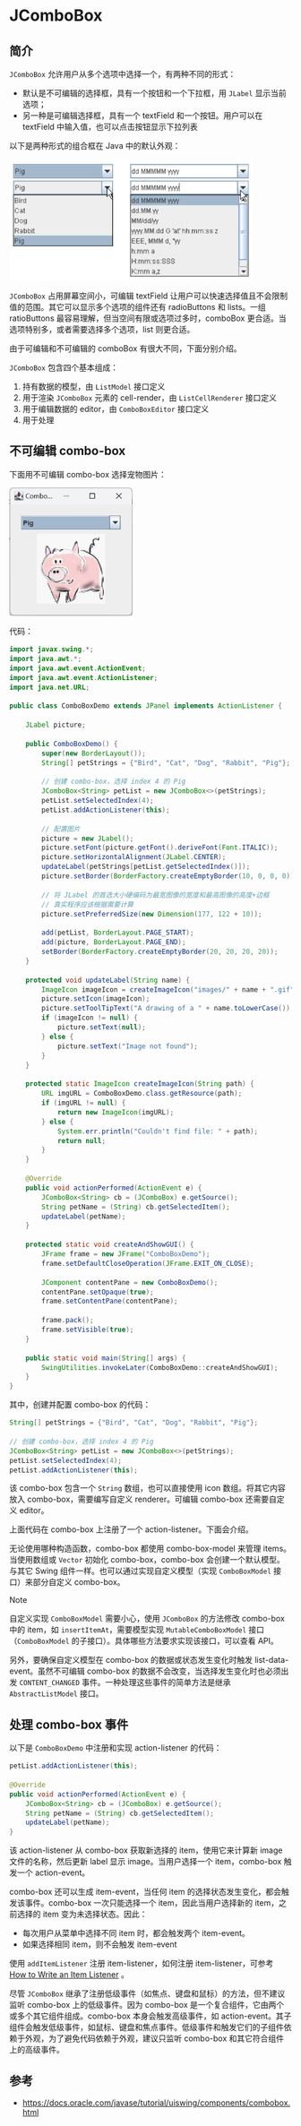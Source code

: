# JComboBox

## 简介

`JComboBox` 允许用户从多个选项中选择一个，有两种不同的形式：

- 默认是不可编辑的选择框，具有一个按钮和一个下拉框，用 `JLabel` 显示当前选项；
- 另一种是可编辑选择框，具有一个 textField 和一个按钮。用户可以在 textField 中输入值，也可以点击按钮显示下拉列表

以下是两种形式的组合框在 Java 中的默认外观：

<img src="./images/image-20241218100546422.png" alt="image-20241218100546422" style="zoom: 67%;" />

`JComboBox` 占用屏幕空间小，可编辑 textField 让用户可以快速选择值且不会限制值的范围。其它可以显示多个选项的组件还有 radioButtons 和 lists。一组 ratioButtons 最容易理解，但当空间有限或选项过多时，comboBox 更合适。当选项特别多，或者需要选择多个选项，list 则更合适。

由于可编辑和不可编辑的 comboBox 有很大不同，下面分别介绍。

`JComboBox` 包含四个基本组成：

1. 持有数据的模型，由 `ListModel` 接口定义
2. 用于渲染 `JComboBox` 元素的 cell-render，由 `ListCellRenderer` 接口定义
3. 用于编辑数据的 editor，由 `ComboBoxEditor` 接口定义
4. 用于处理



## 不可编辑 combo-box

下面用不可编辑 combo-box 选择宠物图片：

<img src="./images/image-20241218101018634.png" alt="image-20241218101018634" style="zoom:67%;" />

代码：

```java
import javax.swing.*;
import java.awt.*;
import java.awt.event.ActionEvent;
import java.awt.event.ActionListener;
import java.net.URL;

public class ComboBoxDemo extends JPanel implements ActionListener {

    JLabel picture;

    public ComboBoxDemo() {
        super(new BorderLayout());
        String[] petStrings = {"Bird", "Cat", "Dog", "Rabbit", "Pig"};

        // 创建 combo-box，选择 index 4 的 Pig
        JComboBox<String> petList = new JComboBox<>(petStrings);
        petList.setSelectedIndex(4);
        petList.addActionListener(this);

        // 配置图片
        picture = new JLabel();
        picture.setFont(picture.getFont().deriveFont(Font.ITALIC));
        picture.setHorizontalAlignment(JLabel.CENTER);
        updateLabel(petStrings[petList.getSelectedIndex()]);
        picture.setBorder(BorderFactory.createEmptyBorder(10, 0, 0, 0));

        // 将 JLabel 的首选大小硬编码为最宽图像的宽度和最高图像的高度+边框
        // 真实程序应该根据需要计算
        picture.setPreferredSize(new Dimension(177, 122 + 10));

        add(petList, BorderLayout.PAGE_START);
        add(picture, BorderLayout.PAGE_END);
        setBorder(BorderFactory.createEmptyBorder(20, 20, 20, 20));
    }

    protected void updateLabel(String name) {
        ImageIcon imageIcon = createImageIcon("images/" + name + ".gif");
        picture.setIcon(imageIcon);
        picture.setToolTipText("A drawing of a " + name.toLowerCase());
        if (imageIcon != null) {
            picture.setText(null);
        } else {
            picture.setText("Image not found");
        }
    }

    protected static ImageIcon createImageIcon(String path) {
        URL imgURL = ComboBoxDemo.class.getResource(path);
        if (imgURL != null) {
            return new ImageIcon(imgURL);
        } else {
            System.err.println("Couldn't find file: " + path);
            return null;
        }
    }

    @Override
    public void actionPerformed(ActionEvent e) {
        JComboBox<String> cb = (JComboBox) e.getSource();
        String petName = (String) cb.getSelectedItem();
        updateLabel(petName);
    }

    protected static void createAndShowGUI() {
        JFrame frame = new JFrame("ComboBoxDemo");
        frame.setDefaultCloseOperation(JFrame.EXIT_ON_CLOSE);

        JComponent contentPane = new ComboBoxDemo();
        contentPane.setOpaque(true);
        frame.setContentPane(contentPane);

        frame.pack();
        frame.setVisible(true);
    }

    public static void main(String[] args) {
        SwingUtilities.invokeLater(ComboBoxDemo::createAndShowGUI);
    }
}
```

其中，创建并配置 combo-box 的代码：

```java
String[] petStrings = {"Bird", "Cat", "Dog", "Rabbit", "Pig"};

// 创建 combo-box，选择 index 4 的 Pig
JComboBox<String> petList = new JComboBox<>(petStrings);
petList.setSelectedIndex(4);
petList.addActionListener(this);
```

该 combo-box 包含一个 `String` 数组，也可以直接使用 icon 数组。将其它内容放入 combo-box，需要编写自定义 renderer。可编辑 combo-box 还需要自定义 editor。

上面代码在 combo-box 上注册了一个 action-listener。下面会介绍。

无论使用哪种构造函数，combo-box 都使用 combo-box-model 来管理 items。当使用数组或 `Vector` 初始化 combo-box，combo-box 会创建一个默认模型。与其它 Swing 组件一样。也可以通过实现自定义模型（实现 `ComboBoxModel` 接口）来部分自定义 combo-box。

> [!NOTE]
>
> 自定义实现 `ComboBoxModel` 需要小心，使用 `JComboBox` 的方法修改 combo-box 中的 item，如 `insertItemAt`，需要模型实现 `MutableComboBoxModel` 接口（`ComboBoxModel` 的子接口）。具体哪些方法要求实现该接口，可以查看 API。
>
> 另外，要确保自定义模型在 combo-box 的数据或状态发生变化时触发 list-data-event。虽然不可编辑 combo-box 的数据不会改变，当选择发生变化时也必须出发 `CONTENT_CHANGED` 事件。一种处理这些事件的简单方法是继承 `AbstractListModel` 接口。

## 处理 combo-box 事件

以下是 `ComboBoxDemo` 中注册和实现 action-listener 的代码：

```java
petList.addActionListener(this);

@Override
public void actionPerformed(ActionEvent e) {
    JComboBox<String> cb = (JComboBox) e.getSource();
    String petName = (String) cb.getSelectedItem();
    updateLabel(petName);
}
```

该 action-listener 从 combo-box 获取新选择的 item，使用它来计算新 image 文件的名称，然后更新 label 显示 image。当用户选择一个 item，combo-box 触发一个 action-event。

combo-box 还可以生成 item-event，当任何 item 的选择状态发生变化，都会触发该事件。combo-box 一次只能选择一个 item，因此当用户选择新的 item，之前选择的 item 变为未选择状态。因此：

- 每次用户从菜单中选择不同 item 时，都会触发两个 item-event。
- 如果选择相同 item，则不会触发 item-event

使用 `addItemListener` 注册 item-listener，如何注册 item-listener，可参考 [How to Write an Item Listener](https://docs.oracle.com/javase/tutorial/uiswing/events/itemlistener.html) 。

尽管 `JComboBox` 继承了注册低级事件（如焦点、键盘和鼠标）的方法，但不建议监听 combo-box 上的低级事件。因为 combo-box 是一个复合组件，它由两个或多个其它组件组成。combo-box 本身会触发高级事件，如 action-event。其子组件会触发低级事件，如鼠标、键盘和焦点事件。低级事件和触发它们的子组件依赖于外观，为了避免代码依赖于外观，建议只监听 combo-box 和其它符合组件上的高级事件。

## 参考

- https://docs.oracle.com/javase/tutorial/uiswing/components/combobox.html